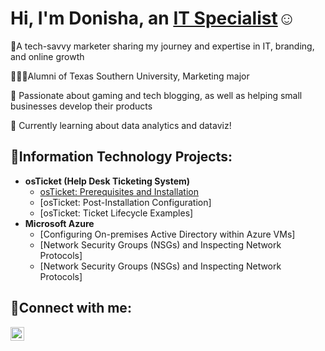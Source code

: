 <h1>Hi, I'm Donisha, an <a href="https://www.linkedin.com/in/donisha-gillespie-b2617b1b8/">IT Specialist</a>☺</h1>

💟A tech-savvy marketer sharing my journey and expertise in IT, branding, and online growth 

👩🏾‍🎓Alumni of Texas Southern University, Marketing major

🫧 Passionate about gaming and tech blogging, as well as helping small businesses develop their products

💭 Currently learning about data analytics and dataviz!


<h2> 🤍Information Technology Projects:</h2>

- <b>osTicket (Help Desk Ticketing System)</b>
  - [osTicket: Prerequisites and Installation](https://github.com/itsdonisha/osticket-prereqs)
  - [osTicket: Post-Installation Configuration]
  - [osTicket: Ticket Lifecycle Examples]
- <b>Microsoft Azure</b>
  - [Configuring On-premises Active Directory within Azure VMs]
  - [Network Security Groups (NSGs) and Inspecting Network Protocols]
  - [Network Security Groups (NSGs) and Inspecting Network Protocols]
    
<h2>💟Connect with me:</h2>

[<img align="left" alt="Josh | LinkedIn" width="22px" src="https://cdn.jsdelivr.net/npm/simple-icons@v3/icons/linkedin.svg" />][linkedin]

[linkedin]: https://www.linkedin.com/in/donisha-gillespie-b2617b1b8/
